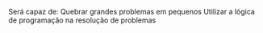 Será capaz de:
	Quebrar grandes problemas em pequenos
	Utilizar a lógica de programação na resolução de problemas

